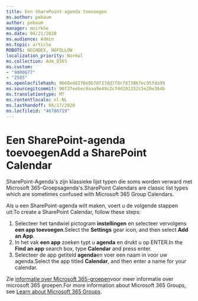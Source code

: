 ```yaml
---
title: Een SharePoint-agenda toevoegen
ms.author: pebaum
author: pebaum
manager: mnirkhe
ms.date: 04/21/2020
ms.audience: Admin
ms.topic: article
ROBOTS: NOINDEX, NOFOLLOW
localization_priority: Normal
ms.collection: Adm_O365
ms.custom:
- "9000677"
- "2585"
ms.openlocfilehash: 0668ed8270e9b70f17dd7f0cf87386fec95fda99
ms.sourcegitcommit: 90f37eebec9aaa9e49c2cf4d201152c5e20e384b
ms.translationtype: MT
ms.contentlocale: nl-NL
ms.lasthandoff: 08/17/2020
ms.locfileid: "46786719"
---
```

# <a name="add-a-sharepoint-calendar"></a><span data-ttu-id="d4439-102">Een SharePoint-agenda toevoegen</span><span class="sxs-lookup"><span data-stu-id="d4439-102">Add a SharePoint Calendar</span></span>

<span data-ttu-id="d4439-103">SharePoint-Agenda's zijn klassieke lijst typen die soms worden verward met Microsoft 365-Groepsagenda's.</span><span class="sxs-lookup"><span data-stu-id="d4439-103">SharePoint Calendars are classic list types which are sometimes confused with Microsoft 365 Group Calendars.</span></span>
 
<span data-ttu-id="d4439-104">Als u een SharePoint-agenda wilt maken, voert u de volgende stappen uit:</span><span class="sxs-lookup"><span data-stu-id="d4439-104">To create a SharePoint Calendar, follow these steps:</span></span>
 
1.  <span data-ttu-id="d4439-105">Selecteer het tandwiel pictogram **instellingen** en selecteer vervolgens **een app toevoegen**.</span><span class="sxs-lookup"><span data-stu-id="d4439-105">Select the **Settings** gear icon, and then select **Add an App**.</span></span>
2.  <span data-ttu-id="d4439-106">In het vak **een app** zoeken typt u **agenda** en drukt u op ENTER.</span><span class="sxs-lookup"><span data-stu-id="d4439-106">In the **Find an app** search box, type **Calendar** and press enter.</span></span>
3.  <span data-ttu-id="d4439-107">Selecteer de app getiteld **agenda**en voer een naam in voor uw agenda.</span><span class="sxs-lookup"><span data-stu-id="d4439-107">Select the app titled **Calendar**, and then enter a name for your calendar.</span></span>

<span data-ttu-id="d4439-108">Zie [informatie over Microsoft 365-groepen](https://support.office.com/article/Learn-about-Office-365-groups-b565caa1-5c40-40ef-9915-60fdb2d97fa2)voor meer informatie over microsoft 365 groepen.</span><span class="sxs-lookup"><span data-stu-id="d4439-108">For more information about Microsoft 365 Groups, see [Learn about Microsoft 365 Groups](https://support.office.com/article/Learn-about-Office-365-groups-b565caa1-5c40-40ef-9915-60fdb2d97fa2).</span></span>

